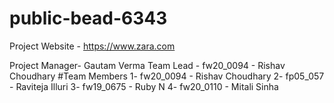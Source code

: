 # public-bead-6343
Project Website - https://www.zara.com

Project Manager- Gautam Verma
Team Lead - fw20_0094 - Rishav Choudhary
#Team Members 
1- fw20_0094 - Rishav Choudhary
2- fp05_057 - Raviteja Illuri
3- fw19_0675 - Ruby N
4- fw20_0110 - Mitali Sinha
